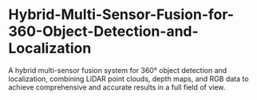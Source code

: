 # Hybrid-Multi-Sensor-Fusion-for-360-Object-Detection-and-Localization
A hybrid multi-sensor fusion system for 360° object detection and localization, combining LiDAR point clouds, depth maps, and RGB data to achieve comprehensive and accurate results in a full field of view.
